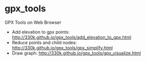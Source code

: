 # gpx_tools
GPX Tools on Web Browser

* Add elevation to gpx points: http://330k.github.io/gpx_tools/add_elevation_to_gpx.html
* Reduce points and child nodes: http://330k.github.io/gpx_tools/gpx_simplify.html
* Draw graph: http://330k.github.io/gpx_tools/gpx_visualize.html
